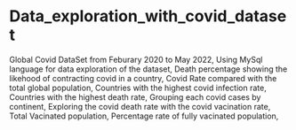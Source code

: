 # Data_exploration_with_covid_dataset
Global Covid DataSet from Feburary 2020 to May 2022,
Using MySql language for data exploration of the dataset,
Death percentage showing the likehood of contracting covid in a country,
Covid Rate compared with the total global population,
Countries with the highest covid infection rate,
Countries with the highest death rate,
Grouping each covid cases by continent,
Exploring the covid death rate with the covid vacination rate,
Total Vacinated population,
Percentage rate of fully vacinated population,
